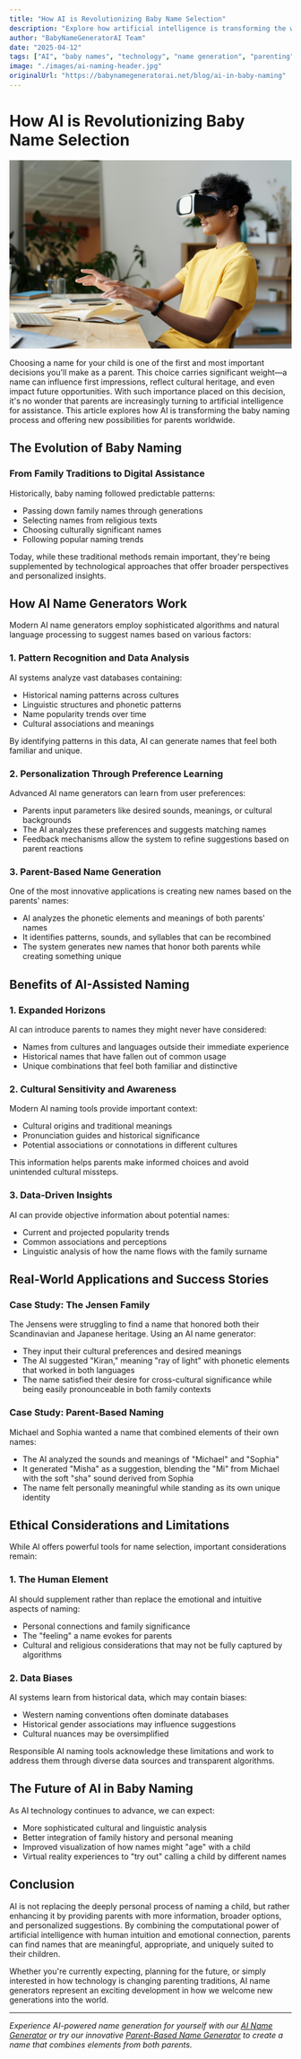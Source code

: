 ```yaml
---
title: "How AI is Revolutionizing Baby Name Selection"
description: "Explore how artificial intelligence is transforming the way parents choose names for their children, offering personalized suggestions and cultural insights."
author: "BabyNameGeneratorAI Team"
date: "2025-04-12"
tags: ["AI", "baby names", "technology", "name generation", "parenting"]
image: "./images/ai-naming-header.jpg"
originalUrl: "https://babynamegeneratorai.net/blog/ai-in-baby-naming"
---
```


# How AI is Revolutionizing Baby Name Selection

![AI technology helping with baby name selection](./images/ai-naming-header.jpg)

Choosing a name for your child is one of the first and most important decisions you'll make as a parent. This choice carries significant weight—a name can influence first impressions, reflect cultural heritage, and even impact future opportunities. With such importance placed on this decision, it's no wonder that parents are increasingly turning to artificial intelligence for assistance. This article explores how AI is transforming the baby naming process and offering new possibilities for parents worldwide.

## The Evolution of Baby Naming

### From Family Traditions to Digital Assistance

Historically, baby naming followed predictable patterns:

- Passing down family names through generations
- Selecting names from religious texts
- Choosing culturally significant names
- Following popular naming trends

Today, while these traditional methods remain important, they're being supplemented by technological approaches that offer broader perspectives and personalized insights.

## How AI Name Generators Work

Modern AI name generators employ sophisticated algorithms and natural language processing to suggest names based on various factors:

### 1. Pattern Recognition and Data Analysis

AI systems analyze vast databases containing:

- Historical naming patterns across cultures
- Linguistic structures and phonetic patterns
- Name popularity trends over time
- Cultural associations and meanings

By identifying patterns in this data, AI can generate names that feel both familiar and unique.

### 2. Personalization Through Preference Learning

Advanced AI name generators can learn from user preferences:

- Parents input parameters like desired sounds, meanings, or cultural backgrounds
- The AI analyzes these preferences and suggests matching names
- Feedback mechanisms allow the system to refine suggestions based on parent reactions

### 3. Parent-Based Name Generation

One of the most innovative applications is creating new names based on the parents' names:

- AI analyzes the phonetic elements and meanings of both parents' names
- It identifies patterns, sounds, and syllables that can be recombined
- The system generates new names that honor both parents while creating something unique

## Benefits of AI-Assisted Naming

### 1. Expanded Horizons

AI can introduce parents to names they might never have considered:

- Names from cultures and languages outside their immediate experience
- Historical names that have fallen out of common usage
- Unique combinations that feel both familiar and distinctive

### 2. Cultural Sensitivity and Awareness

Modern AI naming tools provide important context:

- Cultural origins and traditional meanings
- Pronunciation guides and historical significance
- Potential associations or connotations in different cultures

This information helps parents make informed choices and avoid unintended cultural missteps.

### 3. Data-Driven Insights

AI can provide objective information about potential names:

- Current and projected popularity trends
- Common associations and perceptions
- Linguistic analysis of how the name flows with the family surname

## Real-World Applications and Success Stories

### Case Study: The Jensen Family

The Jensens were struggling to find a name that honored both their Scandinavian and Japanese heritage. Using an AI name generator:

- They input their cultural preferences and desired meanings
- The AI suggested "Kiran," meaning "ray of light" with phonetic elements that worked in both languages
- The name satisfied their desire for cross-cultural significance while being easily pronounceable in both family contexts

### Case Study: Parent-Based Naming

Michael and Sophia wanted a name that combined elements of their own names:

- The AI analyzed the sounds and meanings of "Michael" and "Sophia"
- It generated "Misha" as a suggestion, blending the "Mi" from Michael with the soft "sha" sound derived from Sophia
- The name felt personally meaningful while standing as its own unique identity

## Ethical Considerations and Limitations

While AI offers powerful tools for name selection, important considerations remain:

### 1. The Human Element

AI should supplement rather than replace the emotional and intuitive aspects of naming:

- Personal connections and family significance
- The "feeling" a name evokes for parents
- Cultural and religious considerations that may not be fully captured by algorithms

### 2. Data Biases

AI systems learn from historical data, which may contain biases:

- Western naming conventions often dominate databases
- Historical gender associations may influence suggestions
- Cultural nuances may be oversimplified

Responsible AI naming tools acknowledge these limitations and work to address them through diverse data sources and transparent algorithms.

## The Future of AI in Baby Naming

As AI technology continues to advance, we can expect:

- More sophisticated cultural and linguistic analysis
- Better integration of family history and personal meaning
- Improved visualization of how names might "age" with a child
- Virtual reality experiences to "try out" calling a child by different names

## Conclusion

AI is not replacing the deeply personal process of naming a child, but rather enhancing it by providing parents with more information, broader options, and personalized suggestions. By combining the computational power of artificial intelligence with human intuition and emotional connection, parents can find names that are meaningful, appropriate, and uniquely suited to their children.

Whether you're currently expecting, planning for the future, or simply interested in how technology is changing parenting traditions, AI name generators represent an exciting development in how we welcome new generations into the world.

---

*Experience AI-powered name generation for yourself with our [AI Name Generator](https://babynamegeneratorai.net) or try our innovative [Parent-Based Name Generator](https://babynamegeneratorai.net/?tab=parent) to create a name that combines elements from both parents.*
